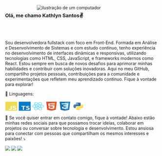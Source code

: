 <img src="https://raw.githubusercontent.com/MicaelliMedeiros/micaellimedeiros/master/image/computer-illustration.png" alt="ilustração de um computador" min-width="400px" max-width="400px" width="400px" align="right">

### Olá, me chamo Kathlyn Santos✌ 
<br>
<br>
<p align="left"> 
  Sou desenvolvedora fullstack com foco em Front-End. Formada em Análise e Desenvolvimento de Sistemas e com estudo contínuo, tenho experiência no desenvolvimento de interfaces dinâmicas e responsivas, utilizando tecnologias como HTML, CSS, JavaScript, e frameworks modernos como React. Estou sempre em busca de novos desafios para aprimorar minhas habilidades e contribuir com soluções inovadoras. Aqui no meu GitHub, compartilho projetos pessoais, contribuições para a comunidade e experimentações que refletem meu aprendizado contínuo. Fique à vontade para explorar!

<p align="left">
  <div style="display: inline_block"> 🦄 Linguagens: <br>
    <br>
  <img align="center" alt="Rafa-Js" height="30" width="40" src="https://raw.githubusercontent.com/devicons/devicon/master/icons/javascript/javascript-plain.svg">
  <img align="center" alt="Rafa-Ts" height="30" width="40" src="https://raw.githubusercontent.com/devicons/devicon/master/icons/typescript/typescript-plain.svg">
  <img align="center" alt="Rafa-React" height="30" width="40" src="https://raw.githubusercontent.com/devicons/devicon/master/icons/react/react-original.svg">
  <img align="center" alt="Rafa-HTML" height="30" width="40" src="https://raw.githubusercontent.com/devicons/devicon/master/icons/html5/html5-original.svg">
  <img align="center" alt="Rafa-CSS" height="30" width="40" src="https://raw.githubusercontent.com/devicons/devicon/master/icons/css3/css3-original.svg">
  <img align="center" alt="Rafa-Python" height="30" width="40" src="https://raw.githubusercontent.com/devicons/devicon/master/icons/python/python-original.svg">
</div>
 </p>

<p align="left">
  💌 Se você quiser entrar em contato comigo, fique à vontade! Abaixo estão minhas redes sociais para que possamos trocar ideias, colaborar em projetos ou conversar sobre tecnologia e desenvolvimento. Estou ansiosa para conectar com pessoas que compartilham os mesmos interesses e paixões! ⤵️
</p>

<p align="left">
 <div> 
  <a href="https://instagram.com/xxbigkat" target="_blank"><img src="https://img.shields.io/badge/-Instagram-%23E4405F?style=for-the-badge&logo=instagram&logoColor=white" target="_blank"></a>
  <a href = "mailto:kathlynsantosleticia@gmail.com"><img src="https://img.shields.io/badge/-Gmail-%23333?style=for-the-badge&logo=gmail&logoColor=white" target="_blank"></a>
  <a href="https://www.linkedin.com/in/kathlyn-leticia-santos" target="_blank"><img src="https://img.shields.io/badge/-LinkedIn-%230077B5?style=for-the-badge&logo=linkedin&logoColor=white" target="_blank"></a> 
  
</div>
